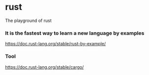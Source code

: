 # rust
The playground of rust

### It is the fastest way to learn a new language by examples

https://doc.rust-lang.org/stable/rust-by-example/

### Tool

https://doc.rust-lang.org/stable/cargo/
